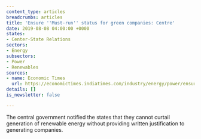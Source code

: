 ```yaml
---
content_type: articles
breadcrumbs: articles
title: 'Ensure ''Must-run'' status for green companies: Centre'
date: 2019-08-08 04:00:00 +0000
states:
- Center-State Relations
sectors:
- Energy
subsectors:
- Power
- Renewables
sources:
- name: Economic Times
  url: https://economictimes.indiatimes.com/industry/energy/power/ensure-must-run-status-for-green-companies-centre/articleshow/70491709.cms
details: []
is_newsletter: false

---
```

The central government notified the states that they cannot curtail generation of renewable energy without providing written justification to generating companies.
